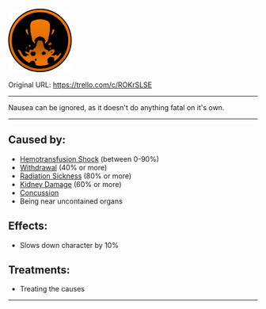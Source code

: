 ![tile015(2).png\|200](./Nausea%20-%20Attachments/6718845db30472d958dd7b6f.png)

Original URL: https://trello.com/c/ROKrSLSE

---

Nausea can be ignored, as it doesn't do anything fatal on it's own.

---

## Caused by:

- [Hemotransfusion Shock](../Blood/Hemotransfusion%20Shock.md) (between 0-90%)
- [Withdrawal](../Head_Brain/Withdrawal.md) (40% or more)
- [Radiation Sickness](../Torso/Radiation%20Sickness.md) (80% or more)
- [Kidney Damage](../Torso/Kidney%20Damage.md) (60% or more)
- [Concussion](../Head_Brain/Concussion.md)
- Being near uncontained organs

## Effects:

- Slows down character by 10%

## Treatments:

- Treating the causes

---

